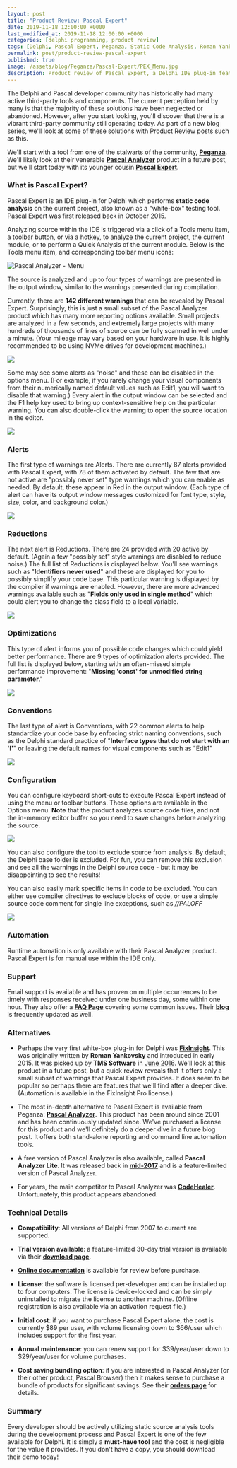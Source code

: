 ```yaml
---
layout: post
title: "Product Review: Pascal Expert"
date: 2019-11-18 12:00:00 +0000
last_modified_at: 2019-11-18 12:00:00 +0000
categories: [delphi programming, product review]
tags: [Delphi, Pascal Expert, Peganza, Static Code Analysis, Roman Yankovsky]
permalink: post/product-review-pascal-expert
published: true
image: /assets/blog/Peganza/Pascal-Expert/PEX_Menu.jpg
description: Product review of Pascal Expert, a Delphi IDE plug-in featuring static source code analysis.
---
```


The Delphi and Pascal developer community has historically had many active third-party tools and components. The current perception held by many is that the majority of these solutions have been neglected or abandoned. However, after you start looking, you'll discover that there is a vibrant third-party community still operating today. As part of a new blog series, we'll look at some of these solutions with Product Review posts such as this.

We'll start with a tool from one of the stalwarts of the community, [**Peganza**](https://www.peganza.com/). We'll likely look at their venerable [**Pascal Analyzer**](https://www.peganza.com/products_pal.html) product in a future post, but we'll start today with its younger cousin [**Pascal Expert**](https://www.peganza.com/products_pex.html).

### **What is Pascal Expert?**

Pascal Expert is an IDE plug-in for Delphi which performs **static code analysis** on the current project, also known as a "white-box" testing tool. Pascal Expert was first released back in October 2015.

Analyzing source within the IDE is triggered via a click of a Tools menu item, a toolbar button, or via a hotkey, to analyze the current project, the current module, or to perform a Quick Analysis of the current module. Below is the Tools menu item, and corresponding toolbar menu icons:

![Pascal Analyzer - Menu](/assets/blog/Peganza/Pascal-Expert/PEX_Menu.jpg)

The source is analyzed and up to four types of warnings are presented in the output window, similar to the warnings presented during compilation.

Currently, there are **142 different warnings** that can be revealed by Pascal Expert. Surprisingly, this is just a small subset of the Pascal Analyzer product which has many more reporting options available. Small projects are analyzed in a few seconds, and extremely large projects with many hundreds of thousands of lines of source can be fully scanned in well under a minute. (Your mileage may vary based on your hardware in use. It is highly recommended to be using NVMe drives for development machines.)

![](/assets/blog/Peganza/Pascal-Expert/PEX_Warnings.png)

Some may see some alerts as "noise" and these can be disabled in the options menu. (For example, if you rarely change your visual components from their numerically named default values such as Edit1, you will want to disable that warning.) Every alert in the output window can be selected and the F1 help key used to bring up context-sensitive help on the particular warning. You can also double-click the warning to open the source location in the editor.

![](/assets/blog/Peganza/Pascal-Expert/PEX_ContextSensitiveHelp.png)

### **Alerts**

The first type of warnings are Alerts. There are currently 87 alerts provided with Pascal Expert, with 78 of them activated by default. The few that are not active are "possibly never set" type warnings which you can enable as needed. By default, these appear in Red in the output window. (Each type of alert can have its output window messages customized for font type, style, size, color, and background color.)

![](/assets/blog/Peganza/Pascal-Expert/PEX_Alerts1.png)

### **Reductions**

The next alert is Reductions. There are 24 provided with 20 active by default. (Again a few "possibly set" style warnings are disabled to reduce noise.) The full list of Reductions is displayed below. You'll see warnings such as "**Identifiers never used**" and these are displayed for you to possibly simplify your code base. This particular warning is displayed by the compiler if warnings are enabled. However, there are more advanced warnings available such as "**Fields only used in single method**" which could alert you to change the class field to a local variable.

![](/assets/blog/Peganza/Pascal-Expert/PEX_Reductions.png)

### **Optimizations**

This type of alert informs you of possible code changes which could yield better performance. There are 9 types of optimization alerts provided. The full list is displayed below, starting with an often-missed simple performance improvement: "**Missing 'const' for unmodified string parameter**."

![](/assets/blog/Peganza/Pascal-Expert/PEX_Optimizations.png)

### **Conventions**

The last type of alert is Conventions, with 22 common alerts to help standardize your code base by enforcing strict naming conventions, such as the Delphi standard practice of "**Interface types that do not start with an 'I'**" or leaving the default names for visual components such as "Edit1"

![](/assets/blog/Peganza/Pascal-Expert/PEX_Conventions.png)

### **Configuration**

You can configure keyboard short-cuts to execute Pascal Expert instead of using the menu or toolbar buttons. These options are available in the Options menu. **Note** that the product analyzes source code files, and not the in-memory editor buffer so you need to save changes before analyzing the source.

![](/assets/blog/Peganza/Pascal-Expert/PEX_GeneralConfig.png)

You can also configure the tool to exclude source from analysis. By default, the Delphi base folder is excluded. For fun, you can remove this exclusion and see all the warnings in the Delphi source code - but it may be disappointing to see the results!

You can also easily mark specific items in code to be excluded. You can either use compiler directives to exclude blocks of code, or use a simple source code comment for single line exceptions, such as _//PALOFF_

![](/assets/blog/Peganza/Pascal-Expert/PEX_ReportingConfig.png)

### **Automation**

Runtime automation is only available with their Pascal Analyzer product. Pascal Expert is for manual use within the IDE only.

### **Support**

Email support is available and has proven on multiple occurrences to be timely with responses received under one business day, some within one hour. They also offer a [**FAQ Page**](https://peganza.com/faq.html) covering some common issues. Their [**blog**](https://peganza.com/blog.html) is frequently updated as well.

### **Alternatives**

-   Perhaps the very first white-box plug-in for Delphi was [**FixInsight**](https://tmssoftware.com/site/fixinsight.asp). This was originally written by **Roman Yankovsky** and introduced in early 2015. It was picked up by **TMS Software** in [June 2016](http://sourceoddity.com/fi_tms.html). We'll look at this product in a future post, but a quick review reveals that it offers only a small subset of warnings that Pascal Expert provides. It does seem to be popular so perhaps there are features that we'll find after a deeper dive. (Automation is available in the FixInsight Pro license.)
    
-   The most in-depth alternative to Pascal Expert is available from Peganza: [**Pascal Analyzer**](https://www.peganza.com/products_pal.html). This product has been around since 2001 and has been continuously updated since. We've purchased a license for this product and we'll definitely do a deeper dive in a future blog post. It offers both stand-alone reporting and command line automation tools.
    
-   A free version of Pascal Analyzer is also available, called **Pascal Analyzer Lite**. It was released back in [**mid-2017**](https://www.peganza.com/introducing-pascal-analyzer-lite.html) and is a feature-limited version of Pascal Analyzer.
    
-   For years, the main competitor to Pascal Analyzer was [**CodeHealer**](http://www.socksoftware.com/codehealer.php). Unfortunately, this product appears abandoned.
    

### **Technical Details**

-   **Compatibility**: All versions of Delphi from 2007 to current are supported.
    
-   **Trial version available**: a feature-limited 30-day trial version is available via their [**download page**](https://www.peganza.com/download.html).
    
-   [**Online documentation**](https://www.peganza.com/PEXHelp/index.html) is available for review before purchase.
    
-   **License**: the software is licensed per-developer and can be installed up to four computers. The license is device-locked and can be simply uninstalled to migrate the license to another machine. (Offline registration is also available via an activation request file.)
    
-   **Initial cost**: if you want to purchase Pascal Expert alone, the cost is currently $89 per user, with volume licensing down to $66/user which includes support for the first year.
    
-   **Annual maintenance**: you can renew support for $39/year/user down to $29/year/user for volume purchases.
    
-   **Cost saving bundling option**: if you are interested in Pascal Analyzer (or their other product, Pascal Browser) then it makes sense to purchase a bundle of products for significant savings. See their [**orders page**](https://peganza.com/orders.html) for details.
    

### **Summary**

Every developer should be actively utilizing static source analysis tools during the development process and Pascal Expert is one of the few available for Delphi. It is simply a **must-have tool** and the cost is negligible for the value it provides. If you don't have a copy, you should download their demo today!